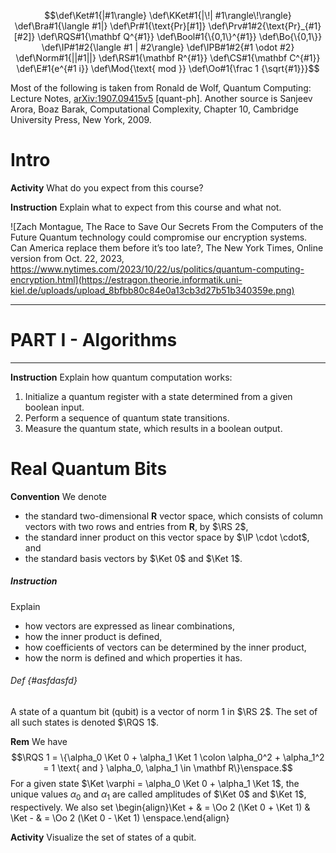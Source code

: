 $$\def\Ket#1{|#1\rangle}
\def\KKet#1{|\!| #1\rangle\!\rangle}
\def\Bra#1{\langle #1|}
\def\Pr#1{\text{Pr}[#1]}
\def\Prv#1#2{\text{Pr}_{#1}[#2]}
\def\RQS#1{\mathbf Q^{#1}}
\def\Bool#1{\{0,1\}^{#1}}
\def\Bo{\{0,1\}}
\def\IP#1#2{\langle #1 | #2\rangle}
\def\IPB#1#2{#1 \odot #2}
\def\Norm#1{||#1||}
\def\RS#1{\mathbf R^{#1}}
\def\CS#1{\mathbf C^{#1}}
\def\E#1{e^{#1 i}}
\def\Mod{\text{ mod }}
\def\Oo#1{\frac 1 {\sqrt{#1}}}$$


Most of the following is taken from Ronald de Wolf, Quantum Computing: Lecture Notes,  [arXiv:1907.09415v5](https://arxiv.org/abs/1907.09415) [quant-ph]. Another source is Sanjeev Arora, Boaz Barak, Computational Complexity, Chapter 10, Cambridge University Press, New York, 2009.

# Intro

**Activity** What do you expect from this course?

**Instruction** Explain what to expect from this course and what not.

![Zach Montague, The Race to Save Our Secrets From the Computers of the Future
Quantum technology could compromise our encryption systems. Can America replace them before it’s too late?, The New York Times, Online version from Oct. 22, 2023, https://www.nytimes.com/2023/10/22/us/politics/quantum-computing-encryption.html](https://estragon.theorie.informatik.uni-kiel.de/uploads/upload_8bfbb80c84e0a13cb3d27b51b340359e.png)

---

# PART I - Algorithms

---

**Instruction** Explain how quantum computation works:
1. Initialize a quantum register with a state determined from a given boolean input.
2. Perform a sequence of quantum state transitions.
3. Measure the quantum state, which results in a boolean output.


# Real Quantum Bits

**Convention** We denote 
- the standard two-dimensional $\mathbf R$ vector space, which consists of column vectors with two rows and entries from $\mathbf R$, by $\RS 2$, 
- the standard inner product on this vector space by $\IP \cdot \cdot$, and 
- the standard basis vectors by $\Ket 0$ and $\Ket 1$. 

##### Instruction
Explain
- how vectors are expressed as linear combinations,
- how the inner product is defined,
- how coefficients of vectors can be determined by the inner product,
- how the norm is defined and which properties it has.

###### Def  {#asfdasfd}
A state of a quantum bit (qubit) is a vector of norm $1$ in $\RS 2$. The set of all such states is denoted $\RQS 1$.

**Rem** We have $$\RQS 1 = \{\alpha_0 \Ket 0 + \alpha_1 \Ket 1 \colon \alpha_0^2 + \alpha_1^2 = 1 \text{ and } \alpha_0, \alpha_1 \in \mathbf R\}\enspace.$$ For a given state $\Ket \varphi = \alpha_0 \Ket 0 + \alpha_1 \Ket 1$, the unique values $\alpha_0$ and $\alpha_1$ are called amplitudes of $\Ket 0$ and $\Ket 1$, respectively. We also set \begin{align}\Ket + & = \Oo 2 (\Ket 0 + \Ket 1) & \Ket - & = \Oo 2 (\Ket 0 -  \Ket 1) \enspace.\end{align}

**Activity** Visualize the set of states of a qubit.
